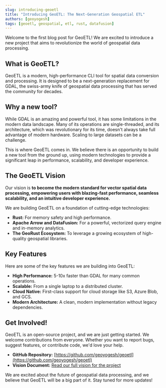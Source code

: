 ```yaml
---
slug: introducing-geoetl
title: "Introducing GeoETL: The Next-Generation Geospatial ETL"
authors: [geoyogesh]
tags: [geoetl, geospatial, etl, rust, datafusion]
---
```


Welcome to the first blog post for GeoETL! We are excited to introduce a new project that aims to revolutionize the world of geospatial data processing.

<!-- truncate -->

## What is GeoETL?

GeoETL is a modern, high-performance CLI tool for spatial data conversion and processing. It is designed to be a next-generation replacement for GDAL, the swiss-army knife of geospatial data processing that has served the community for decades.

## Why a new tool?

While GDAL is an amazing and powerful tool, it has some limitations in the modern data landscape. Many of its operations are single-threaded, and its architecture, which was revolutionary for its time, doesn't always take full advantage of modern hardware. Scaling to large datasets can be a challenge.

This is where GeoETL comes in. We believe there is an opportunity to build a new tool from the ground up, using modern technologies to provide a significant leap in performance, scalability, and developer experience.

## The GeoETL Vision

Our vision is **to become the modern standard for vector spatial data processing, empowering users with blazing-fast performance, seamless scalability, and an intuitive developer experience.**

We are building GeoETL on a foundation of cutting-edge technologies:

*   **Rust:** For memory safety and high performance.
*   **Apache Arrow and DataFusion:** For a powerful, vectorized query engine and in-memory analytics.
*   **The GeoRust Ecosystem:** To leverage a growing ecosystem of high-quality geospatial libraries.

## Key Features

Here are some of the key features we are building into GeoETL:

*   **High Performance:** 5-10x faster than GDAL for many common operations.
*   **Scalable:** From a single laptop to a distributed cluster.
*   **Cloud Native:** First-class support for cloud storage like S3, Azure Blob, and GCS.
*   **Modern Architecture:** A clean, modern implementation without legacy dependencies.

## Get Involved!

GeoETL is an open-source project, and we are just getting started. We welcome contributions from everyone. Whether you want to report bugs, suggest features, or contribute code, we'd love your help.

*   **GitHub Repository:** [https://github.com/geoyogesh/geoetl](https://github.com/geoyogesh/geoetl)
*   **Vision Document:** [Read our full vision for the project](docs/VISION.md)

We are excited about the future of geospatial data processing, and we believe that GeoETL will be a big part of it. Stay tuned for more updates!
